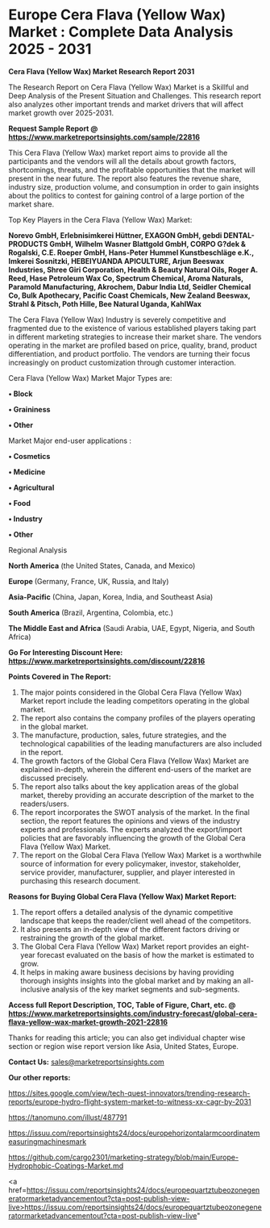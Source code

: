 # Europe Cera Flava (Yellow Wax) Market : Complete Data Analysis 2025 - 2031

<strong>Cera Flava (Yellow Wax) Market Research Report 2031</strong>

The Research Report on Cera Flava (Yellow Wax) Market is a Skillful and Deep Analysis of the Present Situation and Challenges. This research report also analyzes other important trends and market drivers that will affect market growth over 2025-2031.

<strong>Request Sample Report @ <a href=https://www.marketreportsinsights.com/sample/22816>https://www.marketreportsinsights.com/sample/22816</a></strong>

This Cera Flava (Yellow Wax) market report aims to provide all the participants and the vendors will all the details about growth factors, shortcomings, threats, and the profitable opportunities that the market will present in the near future. The report also features the revenue share, industry size, production volume, and consumption in order to gain insights about the politics to contest for gaining control of a large portion of the market share.

Top Key Players in the Cera Flava (Yellow Wax) Market:

<strong>Norevo GmbH, Erlebnisimkerei Hüttner, EXAGON GmbH, gebdi DENTAL-PRODUCTS GmbH, Wilhelm Wasner Blattgold GmbH, CORPO G?dek & Rogalski, C.E. Roeper GmbH, Hans-Peter Hummel Kunstbeschläge e.K., Imkerei Sosnitzki, HEBEIYUANDA APICULTURE, Arjun Beeswax Industries, Shree Giri Corporation, Health & Beauty Natural Oils, Roger A. Reed, Hase Petroleum Wax Co, Spectrum Chemical, Aroma Naturals, Paramold Manufacturing, Akrochem, Dabur India Ltd, Seidler Chemical Co, Bulk Apothecary, Pacific Coast Chemicals, New Zealand Beeswax, Strahl & Pitsch, Poth Hille, Bee Natural Uganda, KahlWax</strong>

The Cera Flava (Yellow Wax) Industry is severely competitive and fragmented due to the existence of various established players taking part in different marketing strategies to increase their market share. The vendors operating in the market are profiled based on price, quality, brand, product differentiation, and product portfolio. The vendors are turning their focus increasingly on product customization through customer interaction.

Cera Flava (Yellow Wax) Market Major Types are:

<strong>• Block

• Graininess

• Other</strong>

Market Major end-user applications :

<strong>• Cosmetics

• Medicine

• Agricultural

• Food

• Industry

• Other</strong>

Regional Analysis

</u><strong><b>North America</b></strong> (the United States, Canada, and Mexico)

<strong><b>Europe </b></strong>(Germany, France, UK, Russia, and Italy)

<strong><b>Asia-Pacific</b></strong> (China, Japan, Korea, India, and Southeast Asia)

<strong><b>South America</b></strong> (Brazil, Argentina, Colombia, etc.)

<strong><b>The Middle East and Africa</b></strong> (Saudi Arabia, UAE, Egypt, Nigeria, and South Africa)

<strong>Go For Interesting Discount Here: <a href=https://www.marketreportsinsights.com/discount/22816>https://www.marketreportsinsights.com/discount/22816</a></strong>

<strong>Points Covered in The Report:</strong>
<ol>
  <li>The major points considered in the Global Cera Flava (Yellow Wax) Market report include the leading competitors operating in the global market.</li>
  <li>The report also contains the company profiles of the players operating in the global market.</li>
  <li>The manufacture, production, sales, future strategies, and the technological capabilities of the leading manufacturers are also included in the report.</li>
  <li>The growth factors of the Global Cera Flava (Yellow Wax) Market are explained in-depth, wherein the different end-users of the market are discussed precisely.</li>
  <li>The report also talks about the key application areas of the global market, thereby providing an accurate description of the market to the readers/users.</li>
  <li>The report incorporates the SWOT analysis of the market. In the final section, the report features the opinions and views of the industry experts and professionals. The experts analyzed the export/import policies that are favorably influencing the growth of the Global Cera Flava (Yellow Wax) Market.</li>
  <li>The report on the Global Cera Flava (Yellow Wax) Market is a worthwhile source of information for every policymaker, investor, stakeholder, service provider, manufacturer, supplier, and player interested in purchasing this research document.</li>
</ol>
<strong>Reasons for Buying Global Cera Flava (Yellow Wax) Market Report:</strong>

<ol>
  <li>The report offers a detailed analysis of the dynamic competitive landscape that keeps the reader/client well ahead of the competitors.</li>
  <li>It also presents an in-depth view of the different factors driving or restraining the growth of the global market.</li>
  <li>The Global Cera Flava (Yellow Wax) Market report provides an eight-year forecast evaluated on the basis of how the market is estimated to grow.</li>
  <li>It helps in making aware business decisions by having providing thorough insights insights into the global market and by making an all-inclusive analysis of the key market segments and sub-segments.</li>
</ol>
<strong>Access full Report Description, TOC, Table of Figure, Chart, etc. @ <a href=https://www.marketreportsinsights.com/industry-forecast/global-cera-flava-yellow-wax-market-growth-2021-22816>https://www.marketreportsinsights.com/industry-forecast/global-cera-flava-yellow-wax-market-growth-2021-22816</a></strong>


Thanks for reading this article; you can also get individual chapter wise section or region wise report version like Asia, United States, Europe.

<strong>Contact Us:</strong>
sales@marketreportsinsights.com

<strong>Our other reports:</strong>

<a href=https://sites.google.com/view/tech-quest-innovators/trending-research-reports/europe-hydro-flight-system-market-to-witness-xx-cagr-by-2031>https://sites.google.com/view/tech-quest-innovators/trending-research-reports/europe-hydro-flight-system-market-to-witness-xx-cagr-by-2031</a>

<a href=https://tanomuno.com/illust/487791>https://tanomuno.com/illust/487791</a>

<a href=https://issuu.com/reportsinsights24/docs/europehorizontalarmcoordinatemeasuringmachinesmark>https://issuu.com/reportsinsights24/docs/europehorizontalarmcoordinatemeasuringmachinesmark</a>

<a href=https://github.com/cargo2301/marketing-strategy/blob/main/Europe-Hydrophobic-Coatings-Market.md>https://github.com/cargo2301/marketing-strategy/blob/main/Europe-Hydrophobic-Coatings-Market.md</a>

<a href=https://issuu.com/reportsinsights24/docs/europequartztubeozonegeneratormarketadvancementout?cta=post-publish-view-live>https://issuu.com/reportsinsights24/docs/europequartztubeozonegeneratormarketadvancementout?cta=post-publish-view-live</a>"
